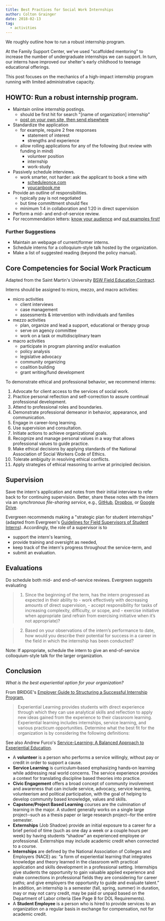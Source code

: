 ```yaml
---
title: Best Practices for Social Work Internships
author: Colton Grainger
date: 2018-02-13
tag:
  - activities
---
```


We roughly outline how to run a robust internship program. 

At the Family Support Center, we've used "scaffolded mentoring" to increase the number of undergraduate internships we can support. In turn, our interns have improved our shelter's early childhood to teenage educational offerings.

This post focuses on the mechanics of a high-impact internship program running with limited administrative capacity. 

## HOWTO: Run a robust internship program.

- Maintain online internship postings.
  - should be first hit for search "[name of organization] internship"
  - [post on your own site, then send elsewhere](https://indieweb.org/POSSE)
- Standardize the application
  - for example, require 2 free responses
    - statement of interest
    - strengths and experience
  - allow rolling applications for any of the following (but review with funding in mind)
    - volunteer position
    - internship
    - work-study
- Passively schedule interviews.
  - work smarter, not harder: ask the applicant to book a time with
    - [scheduleonce.com](https://www.scheduleonce.com/)
    - [youcanbook.me](https://youcanbook.me/)
- Provide an outline of responsibilities.
  - typically pay is not negotiated
  - but time committment should flex
  - minimum 1:4 in collaboration and 1:20 in direct supervision
- Perform a mid- and end-of-service review.
- For recommendation letters: [know your audience](http://www.dickinson.edu/download/downloads/id/3576/facultylettersofrecguide) and [put examples first!](https://gowers.wordpress.com/2007/10/19/my-favourite-pedagogical-principle-examples-first/)

### Further Suggestions

- Maintain an webpage of current/former interns.
- Schedule interns for a colloquium-style talk hosted by the organization.
- Make a list of suggested reading (beyond the policy manual).

## Core Competencies for Social Work Practicum

Adapted from the Saint Martin's University [BSW Field Education Contract](https://github.com/coltongrainger/work/blob/master/public/learning-plans/2018-BSW-Field-Education-Contract-SMU.docx?raw=true).

Interns should be assigned to micro, mezzo, and macro activities:
- micro activities 
  - client interviews
  - case management
  - assessments & intervention with individuals and families
- mezzo activities
  - plan, organize and lead a support, educational or therapy group
  - serve on agency committee
  - work on a task or multidisciplinary team
- macro activities 
  - participate in program planning and/or evaluation
  - policy analysis
  - legislative advocacy
  - community organizing
  - coalition building
  - grant writing/fund development

To demonstrate ethical and professional behavior, we recommend interns:
1. Advocate for client access to the services of social work.
1. Practice personal reflection and self-correction to assure
continual professional development.
1. Attend to professional roles and boundaries.
1. Demonstrate professional demeanor in behavior, appearance, and communication.
1. Engage in career-long learning.
1. Use supervision and consultation.
1. Initiate actions to achieve organizational goals.
1. Recognize and manage personal values in a way that allows
professional values to guide practice.
1. Make ethical decisions by applying standards of the National Association of Social Workers Code of Ethics. 
1. Tolerate ambiguity in resolving ethical conflicts.
1. Apply strategies of ethical reasoning to arrive at principled decision.

## Supervision

Save the intern's application and notes from their initial interview to refer back to for continuing supervision. Better, share these notes with the intern via an *synchronous file-sharing service*, e.g., [GitHub](https://en.wikipedia.org/wiki/GitHub), [Dropbox](https://en.wikipedia.org/wiki/Dropbox_(service)), or [Google Drive](https://en.wikipedia.org/wiki/Google_Drive).

Evergreen recommends making a "strategic plan for student internships" (adapted from Evergreen's [Guidelines for Field Supervisors of Student Interns](http://www.evergreen.edu/individualstudy/fieldsupervisorguidelines)). Accordingly, the role of a supervisor is to
- support the intern's learning,
- provide training and oversight as needed,
- keep track of the intern's progress throughout the service-term, and
- submit an evaluation.

## Evaluations

Do schedule both mid- and end-of-service reviews. Evergreen suggests evaluating

> 1. Since the beginning of the term, has the intern progressed as expected in their ability to
    - work effectively with decreasing amounts of direct supervision,
    - accept responsibility for tasks of increasing complexity, difficulty, or scope, and
    - exercise initiative when appropriate (and refrain from exercising initiative when it’s not appropriate)?

> 2. Based on your observations of the intern’s performance to date, how would you describe their potential for success in a career in the field in which the internship has been conducted?

Note: If appropriate, schedule the intern to give an end-of-service colloquium-style talk for the larger organization. 

## Conclusion

*What is the best experiential option for your organization?*

From BRIDGE's [Employer Guide to Structuring a Successful Internship Program](https://career.bryant.edu/resources/files/RI%20Employer%20Guide%20Good%20Internships%20are%20Good%20Business2%20(3).pdf),
> Experiential Learning provides students with direct experience through which they can use analytical skills and reflection to apply new ideas gained from the experience to their classroom learning. Experiential learning includes internships, service learning, and various practicum opportunities. Determine what the best fit for the organization is by considering the following definitions:

See also Andrew Furco's [Service-Learning: A Balanced Approach to Experiential Education](http://www.shsu.edu/academics/cce/documents/Service_Learning_Balanced_Approach_To_Experimental_Education.pdf).
- A **volunteer** is a person who performs a service willingly, without pay or credit in order to support a cause.
- **Service Learning** is curriculum‐based emphasizing hands‐on learning while addressing real world concerns. The service experience provides a context for translating discipline based theories into practice.
- **Civic Engagement** offers a broad concept of community involvement and awareness that can include service, advocacy, service learning, volunteerism and political participation, with the goal of helping to develop community based knowledge, values and skills.
- **Capstone/Project Based Learning** courses are the culmination of learning in the major. A student generally works on a single large project‐‐such as a thesis paper or large research project‐‐for the entire semester.
- **Externships** (Job Shadow) provide an initial exposure to a career for a brief period of time (such as one day a week or a couple hours per week) by having students “shadow” an experienced employee or professional. Externships may include academic credit when connected to a course.
- **Internships** are defined by the National Association of Colleges and Employers (NACE) as: “a form of experiential learning that integrates knowledge and theory learned in the classroom with practical application and skills development in a professional setting. Internships give students the opportunity to gain valuable applied experience and make connections in professional fields they are considering for career paths; and give employers the opportunity to guide and evaluate talent.” In addition, an internship is a semester (fall, spring, summer) in duration, may or may not carry credit, may be paid or unpaid based on the Department of Labor criteria (See Page 8 for DOL Requirements).
- A **Student Employee** is a person who is hired to provide services to an organization on a regular basis in exchange for compensation, not for academic credit. 
